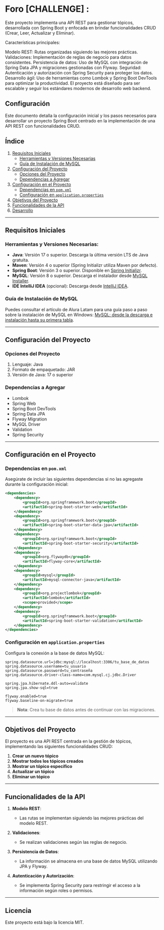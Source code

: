 # Foro [CHALLENGE] :

Este proyecto implementa una API REST para gestionar tópicos, desarrollada con Spring Boot y enfocada en brindar funcionalidades CRUD (Crear, Leer, Actualizar y Eliminar).

Características principales:

Modelo REST: Rutas organizadas siguiendo las mejores prácticas.
Validaciones: Implementación de reglas de negocio para datos consistentes.
Persistencia de datos: Uso de MySQL con integración de Spring Data JPA y migraciones gestionadas con Flyway.
Seguridad: Autenticación y autorización con Spring Security para proteger los datos.
Desarrollo ágil: Uso de herramientas como Lombok y Spring Boot DevTools para optimizar la productividad.
El proyecto está diseñado para ser escalable y seguir los estándares modernos de desarrollo web backend.

## Configuración
Este documento detalla la configuración inicial y los pasos necesarios para desarrollar un proyecto Spring Boot centrado en la implementación de una API REST con funcionalidades CRUD.

## Índice
1. [Requisitos Iniciales](#requisitos-iniciales)
   - [Herramientas y Versiones Necesarias](#herramientas-y-versiones-necesarias)
   - [Guía de Instalación de MySQL](#guía-de-instalación-de-mysql)
2. [Configuración del Proyecto](#configuración-del-proyecto)
   - [Opciones del Proyecto](#opciones-del-proyecto)
   - [Dependencias a Agregar](#dependencias-a-agregar)
3. [Configuración en el Proyecto](#configuración-en-el-proyecto)
   - [Dependencias en `pom.xml`](#dependencias-en-pomxml)
   - [Configuración en `application.properties`](#configuración-en-applicationproperties)
4. [Objetivos del Proyecto](#objetivos-del-proyecto)
5. [Funcionalidades de la API](#funcionalidades-de-la-api)
6. [Desarrollo](#desarrollo)

---

## Requisitos Iniciales

### Herramientas y Versiones Necesarias:
- **Java**: Versión 17 o superior. Descarga la última versión LTS de Java gratuita.
- **Maven**: Versión 4 o superior (Spring Initializr utiliza Maven por defecto).
- **Spring Boot**: Versión 3 o superior. Disponible en [Spring Initializr](https://start.spring.io/).
- **MySQL**: Versión 8 o superior. Descarga el instalador desde [MySQL Installer](https://dev.mysql.com/downloads/installer/).
- **IDE IntelliJ IDEA** (opcional): Descarga desde [IntelliJ IDEA](https://www.jetbrains.com/idea/).

### Guía de Instalación de MySQL
Puedes consultar el artículo de Alura Latam para una guía paso a paso sobre la instalación de MySQL en Windows: [MySQL: desde la descarga e instalación hasta su primera tabla](https://www.alura.com.br/).

---

## Configuración del Proyecto

### Opciones del Proyecto
1. Lenguaje: Java
2. Formato de empaquetado: JAR
3. Versión de Java: 17 o superior

### Dependencias a Agregar
- Lombok
- Spring Web
- Spring Boot DevTools
- Spring Data JPA
- Flyway Migration
- MySQL Driver
- Validation
- Spring Security

---

## Configuración en el Proyecto

### Dependencias en `pom.xml`
Asegúrate de incluir las siguientes dependencias si no las agregaste durante la configuración inicial:

```xml
<dependencies>
    <dependency>
        <groupId>org.springframework.boot</groupId>
        <artifactId>spring-boot-starter-web</artifactId>
    </dependency>
    <dependency>
        <groupId>org.springframework.boot</groupId>
        <artifactId>spring-boot-starter-data-jpa</artifactId>
    </dependency>
    <dependency>
        <groupId>org.springframework.boot</groupId>
        <artifactId>spring-boot-starter-security</artifactId>
    </dependency>
    <dependency>
        <groupId>org.flywaydb</groupId>
        <artifactId>flyway-core</artifactId>
    </dependency>
    <dependency>
        <groupId>mysql</groupId>
        <artifactId>mysql-connector-java</artifactId>
    </dependency>
    <dependency>
        <groupId>org.projectlombok</groupId>
        <artifactId>lombok</artifactId>
        <scope>provided</scope>
    </dependency>
    <dependency>
        <groupId>org.springframework.boot</groupId>
        <artifactId>spring-boot-starter-validation</artifactId>
    </dependency>
</dependencies>
```

### Configuración en `application.properties`
Configura la conexión a la base de datos MySQL:

```properties
spring.datasource.url=jdbc:mysql://localhost:3306/tu_base_de_datos
spring.datasource.username=tu_usuario
spring.datasource.password=tu_contraseña
spring.datasource.driver-class-name=com.mysql.cj.jdbc.Driver

spring.jpa.hibernate.ddl-auto=validate
spring.jpa.show-sql=true

flyway.enabled=true
flyway.baseline-on-migrate=true
```

> **Nota**: Crea tu base de datos antes de continuar con las migraciones.

---

## Objetivos del Proyecto
El proyecto es una API REST centrada en la gestión de tópicos, implementando las siguientes funcionalidades CRUD:

1. **Crear un nuevo tópico**
2. **Mostrar todos los tópicos creados**
3. **Mostrar un tópico específico**
4. **Actualizar un tópico**
5. **Eliminar un tópico**

---

## Funcionalidades de la API

1. **Modelo REST**:
   - Las rutas se implementan siguiendo las mejores prácticas del modelo REST.

2. **Validaciones**:
   - Se realizan validaciones según las reglas de negocio.

3. **Persistencia de Datos**:
   - La información se almacena en una base de datos MySQL utilizando JPA y Flyway.

4. **Autenticación y Autorización**:
   - Se implementa Spring Security para restringir el acceso a la información según roles o permisos.

---

## Licencia
Este proyecto está bajo la licencia MIT.




